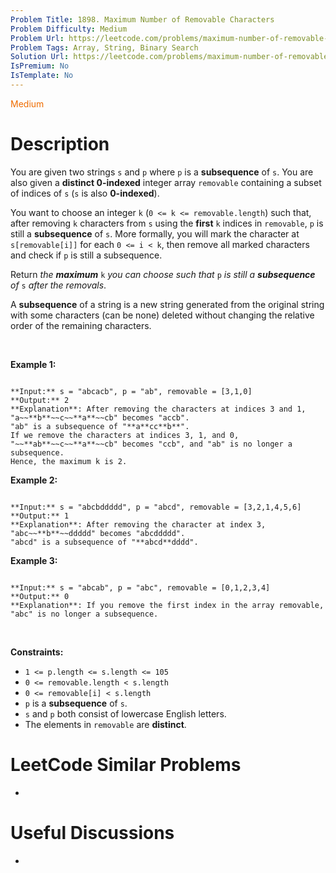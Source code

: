 ```yaml
---
Problem Title: 1898. Maximum Number of Removable Characters
Problem Difficulty: Medium
Problem Url: https://leetcode.com/problems/maximum-number-of-removable-characters/
Problem Tags: Array, String, Binary Search
Solution Url: https://leetcode.com/problems/maximum-number-of-removable-characters/solution/
IsPremium: No
IsTemplate: No
---
```


<span style="color: rgb(239, 108, 0);">Medium</span>

# Description

You are given two strings `s` and `p` where `p` is a **subsequence** of `s`. You are also given a **distinct 0-indexed** integer array `removable` containing a subset of indices of `s` (`s` is also **0-indexed**).


You want to choose an integer `k` (`0 <= k <= removable.length`) such that, after removing `k` characters from `s` using the **first** `k` indices in `removable`, `p` is still a **subsequence** of `s`. More formally, you will mark the character at `s[removable[i]]` for each `0 <= i < k`, then remove all marked characters and check if `p` is still a subsequence.


Return *the **maximum*** `k` *you can choose such that* `p` *is still a **subsequence** of* `s` *after the removals*.


A **subsequence** of a string is a new string generated from the original string with some characters (can be none) deleted without changing the relative order of the remaining characters.


 


**Example 1:**



```

**Input:** s = "abcacb", p = "ab", removable = [3,1,0]
**Output:** 2
**Explanation**: After removing the characters at indices 3 and 1, "a~~**b**~~c~~**a**~~cb" becomes "accb".
"ab" is a subsequence of "**a**cc**b**".
If we remove the characters at indices 3, 1, and 0, "~~**ab**~~c~~**a**~~cb" becomes "ccb", and "ab" is no longer a subsequence.
Hence, the maximum k is 2.

```

**Example 2:**



```

**Input:** s = "abcbddddd", p = "abcd", removable = [3,2,1,4,5,6]
**Output:** 1
**Explanation**: After removing the character at index 3, "abc~~**b**~~ddddd" becomes "abcddddd".
"abcd" is a subsequence of "**abcd**dddd".

```

**Example 3:**



```

**Input:** s = "abcab", p = "abc", removable = [0,1,2,3,4]
**Output:** 0
**Explanation**: If you remove the first index in the array removable, "abc" is no longer a subsequence.

```

 


**Constraints:**


* `1 <= p.length <= s.length <= 105`
* `0 <= removable.length < s.length`
* `0 <= removable[i] < s.length`
* `p` is a **subsequence** of `s`.
* `s` and `p` both consist of lowercase English letters.
* The elements in `removable` are **distinct**.




# LeetCode Similar Problems

- []()

# Useful Discussions

- []()
